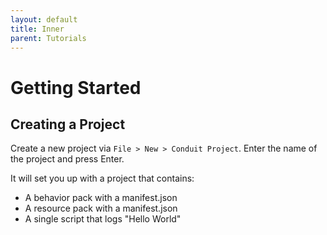 ```yaml
---
layout: default
title: Inner
parent: Tutorials
---
```

# Getting Started

## Creating a Project
Create a new project via `File > New > Conduit Project`. Enter the name of the project and press Enter.

It will set you up with a project that contains:
  * A behavior pack with a manifest.json
  * A resource pack with a manifest.json
  * A single script that logs "Hello World"
